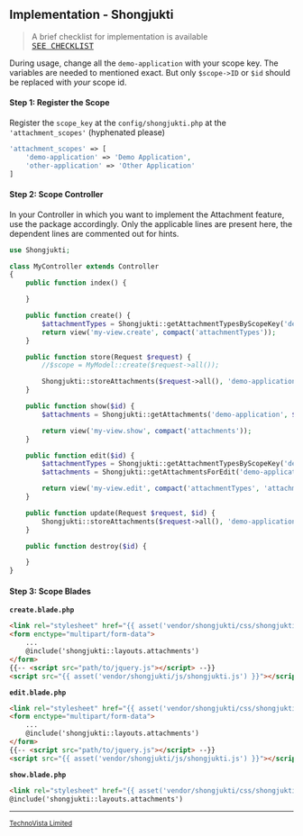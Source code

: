## Implementation - Shongjukti

> A brief checklist for implementation is available<br>
> [<kbd>SEE CHECKLIST</kbd>](https://github.com/technovistalimited/shongjukti/blob/develop/docs/implementation-checklist.md)

During usage, change all the `demo-application` with your scope key. The variables are needed to mentioned exact. But only `$scope->ID` or `$id` should be replaced with _your_ scope id.

#### Step 1: Register the Scope
Register the `scope_key` at the `config/shongjukti.php` at the `'attachment_scopes'` (hyphenated please)
```php
'attachment_scopes' => [
	'demo-application' => 'Demo Application',
	'other-application' => 'Other Application'
]
```

#### Step 2: Scope Controller
In your Controller in which you want to implement the Attachment feature, use the package accordingly. Only the applicable lines are present here, the dependent lines are commented out for hints.
```php
use Shongjukti;

class MyController extends Controller
{
	public function index() {

	}

	public function create() {
		$attachmentTypes = Shongjukti::getAttachmentTypesByScopeKey('demo-application');
		return view('my-view.create', compact('attachmentTypes'));
	}

	public function store(Request $request) {
		//$scope = MyModel::create($request->all());

		Shongjukti::storeAttachments($request->all(), 'demo-application', $scope->id);
	}

	public function show($id) {
		$attachments = Shongjukti::getAttachments('demo-application', $id);

		return view('my-view.show', compact('attachments'));
	}

	public function edit($id) {
		$attachmentTypes = Shongjukti::getAttachmentTypesByScopeKey('demo-application');
		$attachments = Shongjukti::getAttachmentsForEdit('demo-application', $id);

		return view('my-view.edit', compact('attachmentTypes', 'attachments'));
	}

	public function update(Request $request, $id) {
		Shongjukti::storeAttachments($request->all(), 'demo-application', $id);
	}

	public function destroy($id) {

	}
}
```

#### Step 3: Scope Blades
**`create.blade.php`**
```html
<link rel="stylesheet" href="{{ asset('vendor/shongjukti/css/shongjukti.css') }}">
<form enctype="multipart/form-data">
	...
	@include('shongjukti::layouts.attachments')
</form>
{{-- <script src="path/to/jquery.js"></script> --}}
<script src="{{ asset('vendor/shongjukti/js/shongjukti.js') }}"></script>
```



**`edit.blade.php`**
```html
<link rel="stylesheet" href="{{ asset('vendor/shongjukti/css/shongjukti.css') }}">
<form enctype="multipart/form-data">
	...
	@include('shongjukti::layouts.attachments')
</form>
{{-- <script src="path/to/jquery.js"></script> --}}
<script src="{{ asset('vendor/shongjukti/js/shongjukti.js') }}"></script>
```


**`show.blade.php`**
```html
<link rel="stylesheet" href="{{ asset('vendor/shongjukti/css/shongjukti.css') }}">
@include('shongjukti::layouts.attachments')
```

----
<sup>[TechnoVista Limited](https://technovista.com.bd/)</sup>
